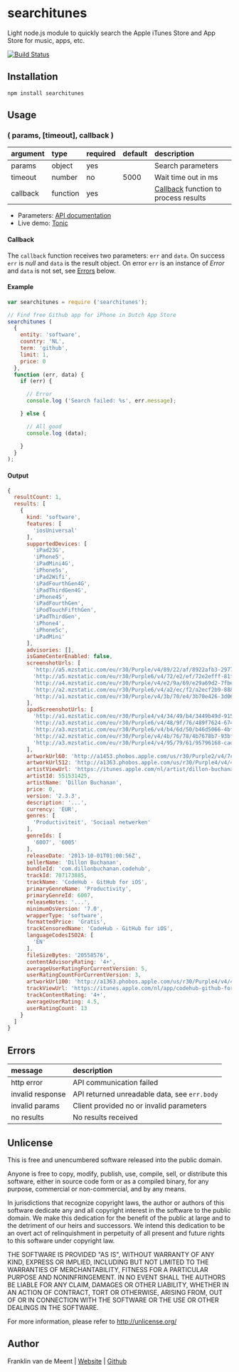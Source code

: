 searchitunes
============

Light node.js module to quickly search the Apple iTunes Store and App Store for music, apps, etc.

[![Build Status](https://travis-ci.org/fvdm/nodejs-searchitunes.svg?branch=master)](https://travis-ci.org/fvdm/nodejs-searchitunes)


Installation
------------

`npm install searchitunes`


Usage
-----

### ( params, [timeout], callback )

argument  | type     | required | default | description
:---------|:---------|:---------|:--------|:------------------------------
params    | object   | yes      |         | Search parameters
timeout   | number   | no       | 5000    | Wait time out in ms
callback  | function | yes      |         | [Callback](#callback) function to process results


* Parameters: [API documentation](http://www.apple.com/itunes/affiliates/resources/documentation/itunes-store-web-service-search-api.html)
* Live demo: [Tonic](https://tonicdev.com/npm/searchitunes)


#### Callback

The `callback` function receives two parameters: `err` and `data`.
On success `err` is _null_ and `data` is the result object.
On error `err` is an instance of _Error_ and `data` is not set, see [Errors](#errors) below.


#### Example

```js
var searchitunes = require ('searchitunes');

// Find free Github app for iPhone in Dutch App Store
searchitunes (
  {
    entity: 'software',
    country: 'NL',
    term: 'github',
    limit: 1,
    price: 0
  },
  function (err, data) {
    if (err) {

      // Error
      console.log ('Search failed: %s', err.message);

    } else {

      // All good
      console.log (data);

    }
  }
);
```


#### Output

```js
{
  resultCount: 1,
  results: [
    {
      kind: 'software',
      features: [
        'iosUniversal'
      ],
      supportedDevices: [
        'iPad23G',
        'iPhone5',
        'iPadMini4G',
        'iPhone5s',
        'iPad2Wifi',
        'iPadFourthGen4G',
        'iPadThirdGen4G',
        'iPhone4S',
        'iPadFourthGen',
        'iPodTouchFifthGen',
        'iPadThirdGen',
        'iPhone4',
        'iPhone5c',
        'iPadMini'
      ],
      advisories: [],
      isGameCenterEnabled: false,
      screenshotUrls: [
        'http://a5.mzstatic.com/eu/r30/Purple/v4/89/22/af/8922afb3-2977-112d-9a6c-517195e90923/screen1136x1136.jpeg',
        'http://a5.mzstatic.com/eu/r30/Purple6/v4/72/e2/ef/72e2efff-81fe-2072-2e79-159ab412f39a/screen1136x1136.jpeg',
        'http://a4.mzstatic.com/eu/r30/Purple/v4/e2/9a/69/e29a69d2-7fbe-e4bb-0b96-656789a0fcd8/screen1136x1136.jpeg',
        'http://a2.mzstatic.com/eu/r30/Purple6/v4/a2/ec/f2/a2ecf2b9-8880-55ea-e51f-77a14a4b1e38/screen1136x1136.jpeg',
        'http://a1.mzstatic.com/eu/r30/Purple/v4/3b/70/e4/3b70e426-3d06-cca4-388c-23ca0754c878/screen1136x1136.jpeg'
      ],
      ipadScreenshotUrls: [
        'http://a1.mzstatic.com/eu/r30/Purple4/v4/34/49/b4/3449b49d-9159-aa13-bd7f-650d5d61fae7/screen480x480.jpeg',
        'http://a3.mzstatic.com/eu/r30/Purple6/v4/48/9f/76/489f7624-6748-a7f9-33f7-4989b1ea9be8/screen480x480.jpeg',
        'http://a3.mzstatic.com/eu/r30/Purple6/v4/b4/6d/50/b46d5066-4bf0-b74a-ee56-23a2901f49e2/screen480x480.jpeg',
        'http://a2.mzstatic.com/eu/r30/Purple/v4/4b/76/78/4b7678b7-93bf-dd9e-22bc-7992a7c30ebd/screen480x480.jpeg',
        'http://a3.mzstatic.com/eu/r30/Purple4/v4/95/79/61/95796168-cad7-322f-cb42-a189997084cb/screen480x480.jpeg'
      ],
      artworkUrl60: 'http://a1453.phobos.apple.com/us/r30/Purple2/v4/7c/f3/10/7cf31092-9315-6d88-8a8f-f7654fc3c477/Icon.png',
      artworkUrl512: 'http://a1363.phobos.apple.com/us/r30/Purple4/v4/47/96/97/479697ad-2032-3cb6-af4c-1ed00afe6848/mzl.sdsxxvxi.png',
      artistViewUrl: 'https://itunes.apple.com/nl/artist/dillon-buchanan/id551531425?uo=4',
      artistId: 551531425,
      artistName: 'Dillon Buchanan',
      price: 0,
      version: '2.3.3',
      description: '...',
      currency: 'EUR',
      genres: [
        'Productiviteit', 'Sociaal netwerken'
      ],
      genreIds: [
        '6007', '6005'
      ],
      releaseDate: '2013-10-01T01:00:56Z',
      sellerName: 'Dillon Buchanan',
      bundleId: 'com.dillonbuchanan.codehub',
      trackId: 707173885,
      trackName: 'CodeHub - GitHub for iOS',
      primaryGenreName: 'Productivity',
      primaryGenreId: 6007,
      releaseNotes: '...',
      minimumOsVersion: '7.0',
      wrapperType: 'software',
      formattedPrice: 'Gratis',
      trackCensoredName: 'CodeHub - GitHub for iOS',
      languageCodesISO2A: [
        'EN'
      ],
      fileSizeBytes: '20558576',
      contentAdvisoryRating: '4+',
      averageUserRatingForCurrentVersion: 5,
      userRatingCountForCurrentVersion: 3,
      artworkUrl100: 'http://a1363.phobos.apple.com/us/r30/Purple4/v4/47/96/97/479697ad-2032-3cb6-af4c-1ed00afe6848/mzl.sdsxxvxi.png',
      trackViewUrl: 'https://itunes.apple.com/nl/app/codehub-github-for-ios/id707173885?mt=8&uo=4',
      trackContentRating: '4+',
      averageUserRating: 4.5,
      userRatingCount: 13
    }
  ]
}
```


Errors
------

message          | description
:----------------|:--------------------------------------------
http error       | API communication failed
invalid response | API returned unreadable data, see `err.body`
invalid params   | Client provided no or invalid parameters
no results       | No results received


Unlicense
---------

This is free and unencumbered software released into the public domain.

Anyone is free to copy, modify, publish, use, compile, sell, or
distribute this software, either in source code form or as a compiled
binary, for any purpose, commercial or non-commercial, and by any
means.

In jurisdictions that recognize copyright laws, the author or authors
of this software dedicate any and all copyright interest in the
software to the public domain. We make this dedication for the benefit
of the public at large and to the detriment of our heirs and
successors. We intend this dedication to be an overt act of
relinquishment in perpetuity of all present and future rights to this
software under copyright law.

THE SOFTWARE IS PROVIDED "AS IS", WITHOUT WARRANTY OF ANY KIND,
EXPRESS OR IMPLIED, INCLUDING BUT NOT LIMITED TO THE WARRANTIES OF
MERCHANTABILITY, FITNESS FOR A PARTICULAR PURPOSE AND NONINFRINGEMENT.
IN NO EVENT SHALL THE AUTHORS BE LIABLE FOR ANY CLAIM, DAMAGES OR
OTHER LIABILITY, WHETHER IN AN ACTION OF CONTRACT, TORT OR OTHERWISE,
ARISING FROM, OUT OF OR IN CONNECTION WITH THE SOFTWARE OR THE USE OR
OTHER DEALINGS IN THE SOFTWARE.

For more information, please refer to <http://unlicense.org/>


Author
------

Franklin van de Meent
| [Website](https://frankl.in)
| [Github](https://github.com/fvdm)
